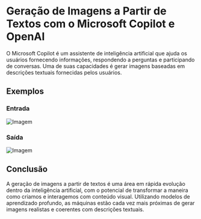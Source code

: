 # Geração de Imagens a Partir de Textos com o Microsoft Copilot e OpenAI

O Microsoft Copilot é um assistente de inteligência artificial que ajuda os usuários fornecendo informações, respondendo a perguntas e participando de conversas. Uma de suas capacidades é gerar imagens baseadas em descrições textuais fornecidas pelos usuários.

## Exemplos

### Entrada

![Imagem](https://github.com/Anjinpy/bootcamp-microsoft-azure-lab02/assets/165740836/fc152875-2ad1-433b-a2ea-ffb57f740cdc)

### Saída

![Imagem](https://github.com/Anjinpy/bootcamp-microsoft-azure-lab02/assets/165740836/7013be27-c705-4e43-adbb-9193e00b0df8)

## Conclusão

A geração de imagens a partir de textos é uma área em rápida evolução dentro da inteligência artificial, com o potencial de transformar a maneira como criamos e interagemos com conteúdo visual. Utilizando modelos de aprendizado profundo, as máquinas estão cada vez mais próximas de gerar imagens realistas e coerentes com descrições textuais.